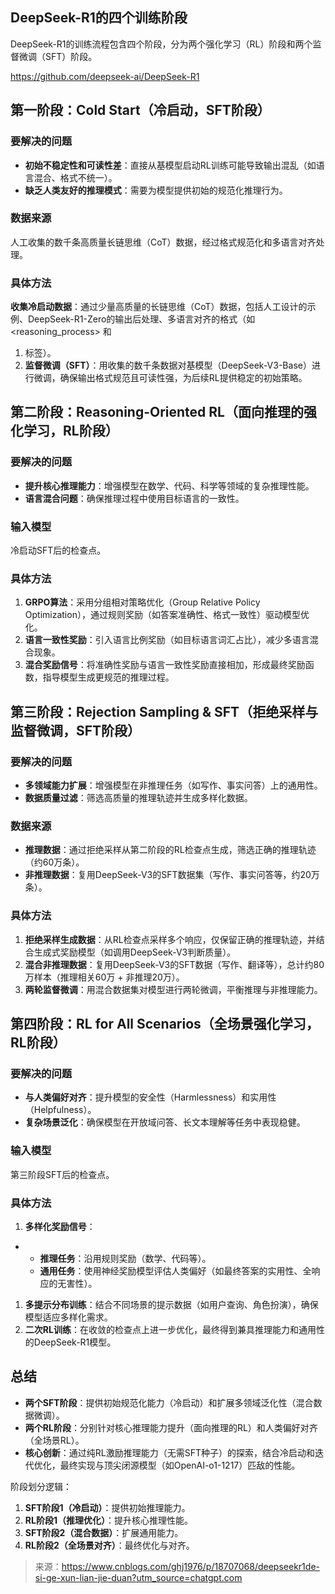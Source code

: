 ## DeepSeek-R1的四个训练阶段


DeepSeek-R1的训练流程包含四个阶段，分为两个强化学习（RL）阶段和两个监督微调（SFT）阶段。

https://github.com/deepseek-ai/DeepSeek-R1

## 第一阶段：Cold Start（冷启动，SFT阶段）

### 要解决的问题

- **初始不稳定性和可读性差**：直接从基模型启动RL训练可能导致输出混乱（如语言混合、格式不统一）。
- **缺乏人类友好的推理模式**：需要为模型提供初始的规范化推理行为。

### 数据来源

人工收集的数千条高质量长链思维（CoT）数据，经过格式规范化和多语言对齐处理。

### 具体方法

**收集冷启动数据**：通过少量高质量的长链思维（CoT）数据，包括人工设计的示例、DeepSeek-R1-Zero的输出后处理、多语言对齐的格式（如 <reasoning_process> 和

1. 标签）。
2. **监督微调（SFT）**：用收集的数千条数据对基模型（DeepSeek-V3-Base）进行微调，确保输出格式规范且可读性强，为后续RL提供稳定的初始策略。

## 第二阶段：Reasoning-Oriented RL（面向推理的强化学习，RL阶段）

### 要解决的问题

- **提升核心推理能力**：增强模型在数学、代码、科学等领域的复杂推理性能。
- **语言混合问题**：确保推理过程中使用目标语言的一致性。

### 输入模型

冷启动SFT后的检查点。

### 具体方法

1. **GRPO算法**：采用分组相对策略优化（Group Relative Policy Optimization），通过规则奖励（如答案准确性、格式一致性）驱动模型优化。
2. **语言一致性奖励**：引入语言比例奖励（如目标语言词汇占比），减少多语言混合现象。
3. **混合奖励信号**：将准确性奖励与语言一致性奖励直接相加，形成最终奖励函数，指导模型生成更规范的推理过程。

## 第三阶段：Rejection Sampling & SFT（拒绝采样与监督微调，SFT阶段）

### 要解决的问题

- **多领域能力扩展**：增强模型在非推理任务（如写作、事实问答）上的通用性。
- **数据质量过滤**：筛选高质量的推理轨迹并生成多样化数据。

### 数据来源

- **推理数据**：通过拒绝采样从第二阶段的RL检查点生成，筛选正确的推理轨迹（约60万条）。
- **非推理数据**：复用DeepSeek-V3的SFT数据集（写作、事实问答等，约20万条）。

### 具体方法

1. **拒绝采样生成数据**：从RL检查点采样多个响应，仅保留正确的推理轨迹，并结合生成式奖励模型（如调用DeepSeek-V3判断质量）。
2. **混合非推理数据**：复用DeepSeek-V3的SFT数据（写作、翻译等），总计约80万样本（推理相关60万 + 非推理20万）。
3. **两轮监督微调**：用混合数据集对模型进行两轮微调，平衡推理与非推理能力。

## 第四阶段：RL for All Scenarios（全场景强化学习，RL阶段）

### 要解决的问题

- **与人类偏好对齐**：提升模型的安全性（Harmlessness）和实用性（Helpfulness）。
- **复杂场景泛化**：确保模型在开放域问答、长文本理解等任务中表现稳健。

### 输入模型

第三阶段SFT后的检查点。

### 具体方法

1. **多样化奖励信号**：

- - **推理任务**：沿用规则奖励（数学、代码等）。
  - **通用任务**：使用神经奖励模型评估人类偏好（如最终答案的实用性、全响应的无害性）。

1. **多提示分布训练**：结合不同场景的提示数据（如用户查询、角色扮演），确保模型适应多样化需求。
2. **二次RL训练**：在收敛的检查点上进一步优化，最终得到兼具推理能力和通用性的DeepSeek-R1模型。

## 总结

- **两个SFT阶段**：提供初始规范化能力（冷启动）和扩展多领域泛化性（混合数据微调）。
- **两个RL阶段**：分别针对核心推理能力提升（面向推理的RL）和人类偏好对齐（全场景RL）。
- **核心创新**：通过纯RL激励推理能力（无需SFT种子）的探索，结合冷启动和迭代优化，最终实现与顶尖闭源模型（如OpenAI-o1-1217）匹敌的性能。

阶段划分逻辑：

1. **SFT阶段1（冷启动）**：提供初始推理能力。
2. **RL阶段1（推理优化）**：提升核心推理性能。
3. **SFT阶段2（混合数据）**：扩展通用能力。
4. **RL阶段2（全场景对齐）**：最终优化与对齐。



> 来源：https://www.cnblogs.com/ghj1976/p/18707068/deepseekr1de-si-ge-xun-lian-jie-duan?utm_source=chatgpt.com
